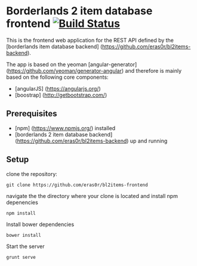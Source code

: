 # Borderlands 2 item database frontend [![Build Status](https://api.travis-ci.org/eras0r/bl2items-frontend.svg)](https://travis-ci.org/eras0r/bl2items-frontend)

This is the frontend web application for the REST API defined by the [borderlands item database backend] (https://github.com/eras0r/bl2items-backend).

The app is based on the yeoman [angular-generator] (https://github.com/yeoman/generator-angular) and therefore is mainly based on the following core components:

* [angularJS] (https://angularjs.org/)
* [boostrap] (http://getbootstrap.com/)

## Prerequisites

* [npm] (https://www.npmjs.org/) installed
* [borderlands 2 item database backend] (https://github.com/eras0r/bl2items-backend) up and running

## Setup

clone the repository:
```
git clone https://github.com/eras0r/bl2items-frontend
```
navigate the the directory where your clone is located and install npm depenencies
```
npm install
```
Install bower dependencies
```
bower install
```
Start the server
```
grunt serve
```

